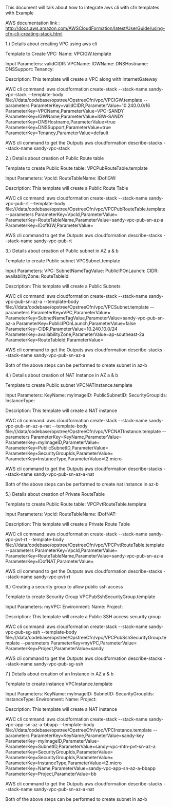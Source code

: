 This document will talk about how to integrate aws cli with cfn templates with Example

AWS documentation link : http://docs.aws.amazon.com/AWSCloudFormation/latest/UserGuide/using-cfn-cli-creating-stack.html

1.) Details about creating VPC using aws cli

Template to Create VPC:
Name: VPCIGW.template

Input Parameters:
validCIDR:
VPCName:
IGWName:
DNSHostname:
DNSSupport:
Tenancy:

Description: This template will create a VPC along with InternetGateway

AWC cli command:
aws cloudformation create-stack --stack-name sandy-vpc-stack --template-body file:///data/codebase/opstree/OpstreeCfn/vpc/VPCIGW.template --parameters ParameterKey=validCIDR,ParameterValue=10.240.0.0/16 ParameterKey=VPCName,ParameterValue=VPC-SANDY ParameterKey=IGWName,ParameterValue=IGW-SANDY ParameterKey=DNSHostname,ParameterValue=true ParameterKey=DNSSupport,ParameterValue=true ParameterKey=Tenancy,ParameterValue=default

AWS cli command to get the Outputs
aws cloudformation describe-stacks --stack-name sandy-vpc-stack

2.) Details about creation of Public Route table

Template to create Public Route table:
VPCPubRouteTable.template

Input Parameters:
VpcId:
RouteTableName:
IDofIGW:

Description: This template will create a Public Route Table

AWC cli command:
aws cloudformation create-stack --stack-name sandy-vpc-pub-rt --template-body file:///data/codebase/opstree/OpstreeCfn/vpc/VPCPubRouteTable.template --parameters ParameterKey=VpcId,ParameterValue=<vpc id> ParameterKey=RouteTableName,ParameterValue=sandy-vpc-pub-sn-az-a ParameterKey=IDofIGW,ParameterValue=<id of igw>

AWS cli command to get the Outputs
aws cloudformation describe-stacks --stack-name sandy-vpc-pub-rt

3.) Details about creation of Public subnet in AZ a & b

Template to create Public subnet
VPCSubnet.template

Input Parameters:
VPC:
SubnetNameTagValue:
PublicIPOnLaunch:
CIDR:
availabilityZone:
RouteTableId:

Description: This template will create a Public Subnets

AWC cli command:
aws cloudformation create-stack --stack-name sandy-vpc-pub-sn-az-a --template-body file:///data/codebase/opstree/OpstreeCfn/vpc/VPCSubnet.template --parameters ParameterKey=VPC,ParameterValue=<vpc id> ParameterKey=SubnetNameTagValue,ParameterValue=sandy-vpc-pub-sn-az-a ParameterKey=PublicIPOnLaunch,ParameterValue=false ParameterKey=CIDR,ParameterValue=10.240.10.0/24 ParameterKey=availabilityZone,ParameterValue=ap-southeast-2a ParameterKey=RouteTableId,ParameterValue=<id of route table>

AWS cli command to get the Outputs
aws cloudformation describe-stacks --stack-name sandy-vpc-pub-sn-az-a

Both of the above steps can be performed to create subnet in az-b

4.) Details about creation of NAT Instance in AZ a & b

Template to create Public subnet
VPCNATInstance.template

Input Parameters:
KeyName:
myImageID:
PublicSubnetID:
SecurityGroupIds:
InstanceType:


Description: This template will create a NAT instance

AWC cli command:
aws cloudformation create-stack --stack-name sandy-vpc-pub-sn-az-a-nat --template-body file:///data/codebase/opstree/OpstreeCfn/vpc/VPCNATInstance.template --parameters ParameterKey=KeyName,ParameterValue=<KeyName> ParameterKey=myImageID,ParameterValue=<nat ami> ParameterKey=PublicSubnetID,ParameterValue=<id of subnet in which nat to be launched> ParameterKey=SecurityGroupIds,ParameterValue=<list of sg> ParameterKey=InstanceType,ParameterValue=t2.micro

AWS cli command to get the Outputs
aws cloudformation describe-stacks --stack-name sandy-vpc-pub-sn-az-a-nat

Both of the above steps can be performed to create nat instance in az-b

5.) Details about creation of Private RouteTable

Template to create Public Route table:
VPCPvtRouteTable.template

Input Parameters:
VpcId:
RouteTableName:
IDofNAT:

Description: This template will create a Private Route Table

AWC cli command:
aws cloudformation create-stack --stack-name sandy-vpc-pvt-rt --template-body file:///data/codebase/opstree/OpstreeCfn/vpc/VPCPvtRouteTable.template --parameters ParameterKey=VpcId,ParameterValue=<vpc id> ParameterKey=RouteTableName,ParameterValue=sandy-vpc-pub-sn-az-a ParameterKey=IDofNAT,ParameterValue=<id of nat>

AWS cli command to get the Outputs
aws cloudformation describe-stacks --stack-name sandy-vpc-pvt-rt

6.) Creating a security group to allow public ssh access

Template to create Security Group
VPCPubSshSecurityGroup.template

Input Parameters:
myVPC:
Environment:
Name:
Project:


Description: This template will create a Public SSH access security group

AWC cli command:
aws cloudformation create-stack --stack-name sandy-vpc-pub-sg-ssh --template-body file:///data/codebase/opstree/OpstreeCfn/vpc/VPCPubSshSecurityGroup.template --parameters ParameterKey=myVPC,ParameterValue=<vpc id> ParameterKey=Project,ParameterValue=sandy

AWS cli command to get the Outputs
aws cloudformation describe-stacks --stack-name sandy-vpc-pub-sg-ssh

7.) Details about creation of an Instance in AZ a & b

Template to create instance
VPCInstance.template

Input Parameters:
KeyName:
myImageID:
SubnetID:
SecurityGroupIds:
InstanceType:
Environment:
Name:
Project:


Description: This template will create a NAT instance

AWC cli command:
aws cloudformation create-stack --stack-name sandy-vpc-app-sn-az-a-bbapp --template-body file:///data/codebase/opstree/OpstreeCfn/vpc/VPCInstance.template --parameters ParameterKey=KeyName,ParameterValue=sandy-key ParameterKey=myImageID,ParameterValue= ParameterKey=SubnetID,ParameterValue=sandy-vpc-mtn-pvt-sn-az-a ParameterKey=SecurityGroupIds,ParameterValue=<sgid> ParameterKey=SecurityGroupIds,ParameterValue=<sgid> ParameterKey=InstanceType,ParameterValue=t2.micro ParameterKey=Name,ParameterValue=sandy-vpc-app-sn-az-a-bbapp ParameterKey=Project,ParameterValue=bb

AWS cli command to get the Outputs
aws cloudformation describe-stacks --stack-name sandy-vpc-pub-sn-az-a-nat

Both of the above steps can be performed to create subnet in az-b
